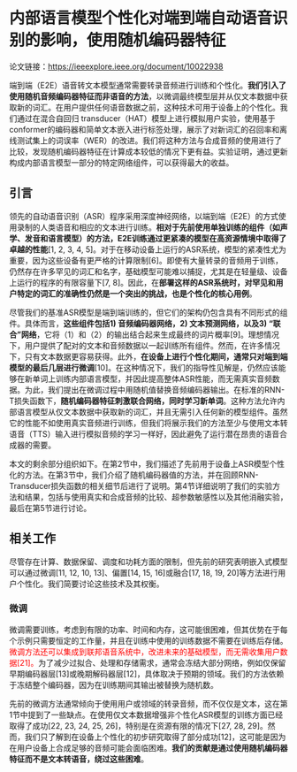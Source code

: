 # 内部语言模型个性化对端到端自动语音识别的影响，使用随机编码器特征

论文链接：https://ieeexplore.ieee.org/document/10022938

端到端（E2E）语音转文本模型通常需要转录音频进行训练和个性化。**我们引入了使用随机音频编码器特征而非语音的方法**，以微调最终模型层并从仅文本数据中获取新的词汇。在用户提供任何语音数据之前，这种技术可用于设备上的个性化。我们通过在混合自回归 transducer（HAT）模型上进行模拟用户实验，使用基于conformer的编码器和简单文本嵌入进行标签处理，展示了对新词汇的召回率和离线测试集上的词误率（WER）的改进。我们将这种方法与合成音频的使用进行了比较，发现随机编码器特征在计算成本较低的情况下更有益。实验证明，通过更新构成内部语言模型一部分的特定网络组件，可以获得最大的收益。

## 引言

领先的自动语音识别（ASR）程序采用深度神经网络，以端到端（E2E）的方式使用录制的人类语音和相应的文本进行训练。**相对于先前使用单独训练的组件（如声学、发音和语言模型）的方法，E2E训练通过更紧凑的模型在高资源情境中取得了卓越的性能**[1, 2, 3, 4, 5]。对于在移动设备上运行的ASR系统，模型的紧凑性尤为重要，因为这些设备有更严格的计算限制[6]。即使有大量转录的音频用于训练，仍然存在许多罕见的词汇和名字，基础模型可能难以捕捉，尤其是在轻量级、设备上运行的程序的有限容量下[7, 8]。因此，在**部署这样的ASR系统时，对罕见和用户特定的词汇的准确性仍然是一个突出的挑战，也是个性化的核心用例**。

尽管我们的基准ASR模型是端到端训练的，但它们的架构仍包含具有不同形式的组件。具体而言，**这些组件包括1) 音频编码器网络，2) 文本预测网络，以及3) “联合”网络**，它将（1）和（2）的输出结合起来生成最终的词片概率[9]。理想情况下，用户提供了配对的文本和音频数据以一起训练所有组件。然而，在许多情况下，只有文本数据更容易获得。此外，**在设备上进行个性化期间，通常只对端到端模型的最后几层进行微调**[10]。在这种情况下，我们的指导性见解是，仍然应该能够在新单词上训练内部语言模型，并因此提高整体ASR性能，而无需真实音频数据。为此，我们提出在微调过程中用随机值替换音频编码器输出。在标准的RNN-T损失函数下，**随机编码器特征刺激联合网络，同时学习新单词**。这种方法允许内部语言模型从仅文本数据中获取新的词汇，并且无需引入任何新的模型组件。虽然它的性能不如使用真实音频进行训练，但我们将展示我们的方法至少与使用文本转语音（TTS）输入进行模拟音频的学习一样好，因此避免了运行潜在昂贵的语音合成器的需要。

本文的剩余部分组织如下。在第2节中，我们描述了先前用于设备上ASR模型个性化的方法。在第3节中，我们介绍了随机编码器值的方法，并在回顾RNN-Transducer损失函数的相关细节后进行了说明。第4节详细说明了我们的实验方法和结果，包括与使用真实和合成音频的比较、超参数敏感性以及其他消融实验，最后在第5节进行讨论。

## 相关工作

尽管存在计算、数据保留、调度和功耗方面的限制，但先前的研究表明嵌入式模型可以通过微调[11, 12, 10, 13]、偏置[14, 15, 16]或融合[17, 18, 19, 20]等方法进行用户个性化。我们简要讨论这些技术及其权衡。

### 微调

微调需要训练，考虑到有限的功率、时间和内存，这可能很困难，但其优势在于每个示例只需要恒定的工作量，并且在训练中使用的训练数据不需要在训练后存储。<font color="red"> 微调方法还可以集成到联邦语音系统中，改进未来的基础模型，而无需收集用户数据[21]。</font>为了减少过拟合、处理和存储需求，通常会冻结大部分网络，例如仅保留早期编码器层[13]或晚期解码器层[12]，具体取决于预期的领域。我们的方法依赖于冻结整个编码器，因为在训练期间其输出被替换为随机数。

先前的微调方法通常倾向于使用用户或领域的转录音频，而不仅仅是文本，这在第1节中提到了一些缺点。在使用仅文本数据增强非个性化ASR模型的训练方面已经取得了成功[22, 23, 24, 25, 26]，特别是在资源有限的情况下[27, 28, 29]。然而，我们只了解到在设备上个性化的初步研究取得了部分成功[12]，这可能是因为在用户设备上合成足够的音频可能会面临困难。**我们的贡献是通过使用随机编码器特征而不是文本转语音，绕过这些困难**。





